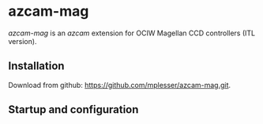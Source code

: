 # azcam-mag

*azcam-mag* is an *azcam* extension for OCIW Magellan CCD controllers (ITL version).

## Installation

Download from github: https://github.com/mplesser/azcam-mag.git.

## Startup and configuration
